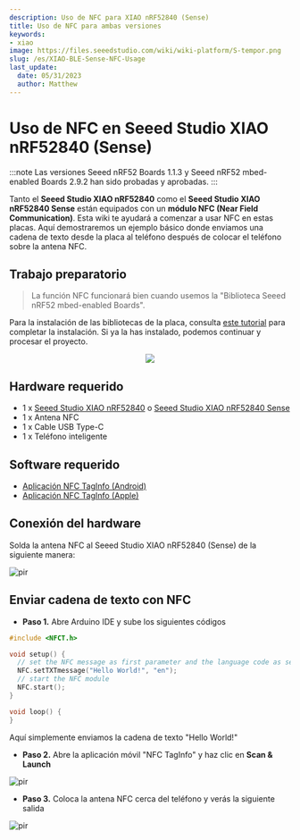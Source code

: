 ```yaml
---
description: Uso de NFC para XIAO nRF52840 (Sense)
title: Uso de NFC para ambas versiones
keywords:
- xiao
image: https://files.seeedstudio.com/wiki/wiki-platform/S-tempor.png
slug: /es/XIAO-BLE-Sense-NFC-Usage
last_update:
  date: 05/31/2023
  author: Matthew
---
```


# Uso de NFC en Seeed Studio XIAO nRF52840 (Sense)

<!-- :::note
La función NFC para la placa Seeed Studio XIAO nRF52840 no está funcionando temporalmente. La nueva wiki se actualizará tan pronto como sea posible, una vez que salga la nueva biblioteca NFC.
::: -->

:::note
Las versiones Seeed nRF52 Boards 1.1.3 y Seeed nRF52 mbed-enabled Boards 2.9.2 han sido probadas y aprobadas.
:::

Tanto el **Seeed Studio XIAO nRF52840** como el **Seeed Studio XIAO nRF52840 Sense** están equipados con un **módulo NFC (Near Field Communication)**. Esta wiki te ayudará a comenzar a usar NFC en estas placas. Aquí demostraremos un ejemplo básico donde enviamos una cadena de texto desde la placa al teléfono después de colocar el teléfono sobre la antena NFC.

## Trabajo preparatorio

> La función NFC funcionará bien cuando usemos la "Biblioteca Seeed nRF52 mbed-enabled Boards".

Para la instalación de las bibliotecas de la placa, consulta [este tutorial](https://wiki.seeedstudio.com/es/XIAO_BLE/#software-setup) para completar la instalación. Si ya la has instalado, podemos continuar y procesar el proyecto.

<div align="center"><img width={600} src="https://files.seeedstudio.com/wiki/XIAO-BLE/XIAO_nRF52840_new7.png" /></div>


## Hardware requerido

- 1 x [Seeed Studio XIAO nRF52840](https://www.seeedstudio.com/Seeed-XIAO-BLE-nRF52840-p-5201.html) o [Seeed Studio XIAO nRF52840 Sense](https://www.seeedstudio.com/Seeed-XIAO-BLE-Sense-nRF52840-p-5253.html)
- 1 x Antena NFC
- 1 x Cable USB Type-C
- 1 x Teléfono inteligente

## Software requerido

- [Aplicación NFC TagInfo (Android)](https://play.google.com/store/apps/details?id=com.nxp.taginfolite&hl=en&gl=US)
- [Aplicación NFC TagInfo (Apple)](https://apps.apple.com/us/app/nfc-taginfo-by-nxp/id1246143596)

## Conexión del hardware

Solda la antena NFC al Seeed Studio XIAO nRF52840 (Sense) de la siguiente manera:

<p style={{textAlign: 'center'}}><img src="https://files.seeedstudio.com/wiki/XIAO-BLE/NFC-antenna-3.png" alt="pir" width={550} height="auto" /></p>


## Enviar cadena de texto con NFC

- **Paso 1.** Abre Arduino IDE y sube los siguientes códigos

```cpp
#include <NFCT.h>

void setup() { 
  // set the NFC message as first parameter and the language code as second
  NFC.setTXTmessage("Hello World!", "en");
  // start the NFC module
  NFC.start();
}

void loop() {
}

```

Aquí simplemente enviamos la cadena de texto "Hello World!" 

- **Paso 2.** Abre la aplicación móvil "NFC TagInfo" y haz clic en **Scan & Launch**

<p style={{textAlign: 'center'}}><img src="https://files.seeedstudio.com/wiki/XIAO-BLE/NFCconnect3.jpg" alt="pir" width={300} height="auto" /></p>


- **Paso 3.** Coloca la antena NFC cerca del teléfono y verás la siguiente salida

<p style={{textAlign: 'center'}}><img src="https://files.seeedstudio.com/wiki/XIAO-BLE/NFCconnect2.png" alt="pir" width={850} height="auto" /></p>